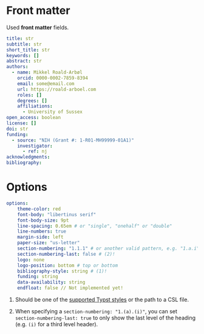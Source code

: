 # Front matter

Used **front matter** fields. 

<!-- MyST front matter fields: https://mystmd.org/guide/frontmatter#available-frontmatter-fields -->


```yaml
title: str
subtitle: str
short_title: str
keywords: []
abstract: str
authors:
  - name: Mikkel Roald-Arbøl
    orcid: 0000-0002-7859-8394
    email: some@email.com
    url: https://roald-arboel.com
    roles: []
    degrees: []
    affiliations:
      - University of Sussex
open_access: boolean
license: []
doi: str
funding:
  - source: "NIH (Grant #: 1-R01-MH99999-01A1)"
    investigator: 
      - ref: nj
acknowledgments: 
bibliography: 
```

# Options

```yaml
options:
    theme-color: red
    font-body: "libertinus serif"
    font-body-size: 9pt
    line-spacing: 0.65em # or "single", "onehalf" or "double"
    line-numbers: true
    margin-side: left
    paper-size: "us-letter"
    section-numbering: "1.1.1" # or another valid pattern, e.g. "1.a.i" or "none"
    section-numbering-last: false # (2)!
    logo: none
    logo-position: bottom # top or bottom
    bibliography-style: string # (1)!
    funding: string
    data-availability: string
    endfloat: false // Not implemented yet!
```

1. Should be one of the [supported Typst styles](https://typst.app/docs/reference/model/bibliography/#styles) or the path to a CSL file.

2. When specifying a `section-numbering: "1.(a).(i)"`, you can set `section-numbering-last: true` to only show the last level of the heading (e.g. `(i)` for a third level header).